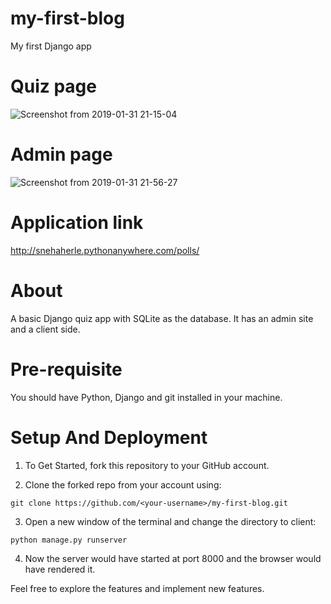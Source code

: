 # my-first-blog
My first Django app

# Quiz page

![Screenshot from 2019-01-31 21-15-04](https://user-images.githubusercontent.com/22171885/97033224-a305de00-1580-11eb-996a-854191e8bd4e.png)

# Admin page

![Screenshot from 2019-01-31 21-56-27](https://user-images.githubusercontent.com/22171885/97033431-f9731c80-1580-11eb-8566-19c29eec7482.png)

# Application link

http://snehaherle.pythonanywhere.com/polls/

# About
A basic Django quiz app with SQLite as the database. It has an admin site and a client side.

# Pre-requisite
You should have Python, Django and git installed in your machine.

# Setup And Deployment
1. To Get Started, fork this repository to your GitHub account.

2. Clone the forked repo from your account using:

`git clone https://github.com/<your-username>/my-first-blog.git`

3. Open a new window of the terminal and change the directory to client:

`python manage.py runserver`

4. Now the server would have started at port 8000 and the browser would have rendered it.

Feel free to explore the features and implement new features.


